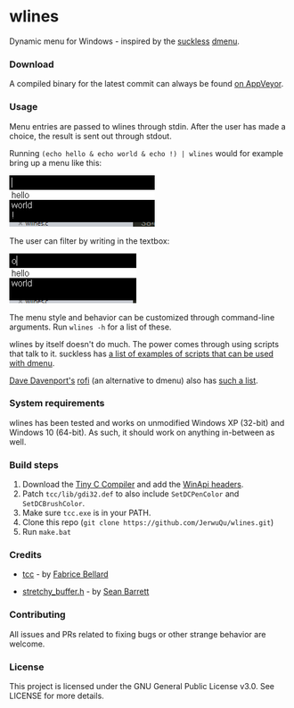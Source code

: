 # wlines

Dynamic menu for Windows - inspired by the [suckless](https://suckless.org/) [dmenu](https://tools.suckless.org/dmenu/).

### Download

A compiled binary for the latest commit can always be found [on AppVeyor](https://ci.appveyor.com/project/JerwuQu/wlines/build/artifacts).

### Usage

Menu entries are passed to wlines through stdin. After the user has made a choice, the result is sent out through stdout.

Running `(echo hello & echo world & echo !) | wlines` would for example bring up a menu like this: 

 ![Showing a menu of three items](images/menu_example.png)

The user can filter by writing in the textbox:

 ![A user filter said menu](images/filter_example.png)

The menu style and behavior can be customized through command-line arguments. Run `wlines -h` for a list of these.

wlines by itself doesn't do much. The power comes through using scripts that talk to it. suckless has [a list of examples of scripts that can be used with dmenu](https://tools.suckless.org/dmenu/scripts/). 

[Dave Davenport's](https://github.com/DaveDavenport) [rofi](https://github.com/DaveDavenport/rofi) (an alternative to dmenu) also has [such a list](https://github.com/DaveDavenport/rofi/wiki/User-scripts).

### System requirements

wlines has been tested and works on unmodified Windows XP (32-bit) and Windows 10 (64-bit). As such, it should work on anything in-between as well.

### Build steps

1. Download the [Tiny C Compiler](http://download.savannah.gnu.org/releases/tinycc/tcc-0.9.27-win32-bin.zip) and add the [WinApi headers](http://download.savannah.gnu.org/releases/tinycc/winapi-full-for-0.9.27.zip).
2. Patch `tcc/lib/gdi32.def` to also include `SetDCPenColor` and `SetDCBrushColor`. 
3. Make sure `tcc.exe` is in your PATH.
4. Clone this repo (`git clone https://github.com/JerwuQu/wlines.git`)
5. Run `make.bat` 

### Credits

* [tcc](https://bellard.org/tcc/) - by [Fabrice Bellard](https://bellard.org/)

* [stretchy_buffer.h](https://github.com/nothings/stb/blob/master/stretchy_buffer.h) - by [Sean Barrett](https://github.com/nothings)

### Contributing

All issues and PRs related to fixing bugs or other strange behavior are welcome. 

### License

This project is licensed under the GNU General Public License v3.0. See LICENSE for more details.

